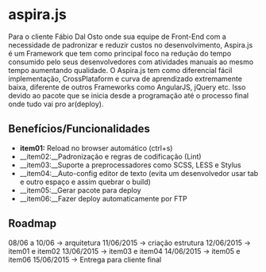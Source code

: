 # aspira.js

Para o cliente Fábio Dal Osto onde sua equipe de Front-End com a
necessidade de padronizar e reduzir custos no desenvolvimento, Aspira.js
é um Framework que tem como principal foco na redução do tempo consumido
pelo seus desenvolvedores com atividades manuais ao mesmo tempo aumentando qualidade.
O Aspira.js tem como diferencial fácil implementação, CrossPlataform e curva
de aprendizado extremamente baixa, diferente de outros Frameworks
como AngularJS, jQuery etc. Isso devido ao pacote que se inicia desde a
programação até o processo final onde tudo vai pro ar(deploy).


## Benefícios/Funcionalidades

* __item01:__ Reload no browser automático (ctrl+s)
* __item02:__Padronização e regras de codificação (Lint)
* __item03:__Suporte a preprocessadores como SCSS, LESS e Stylus
* __item04:__Auto-config editor de texto (evita um desenvolvedor usar tab e outro espaço e assim quebrar o build)
* __item05:__Gerar pacote para deploy
* __item06:__Fazer deploy automaticamente por FTP


## Roadmap

08/06 a 10/06   -> arquitetura
11/06/2015      -> criação estrutura
12/06/2015      -> item01 e item02
13/06/2015      -> item03 e item04
14/06/2015      -> item05 e item06
15/06/2015      -> Entrega para cliente final


